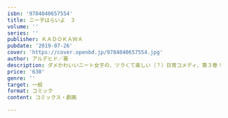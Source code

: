 ```yaml
---
isbn: '9784040657554'
title: ニー子はらいよ　３
volume: ''
series: ''
publisher: ＫＡＤＯＫＡＷＡ
pubdate: '2019-07-26'
cover: 'https://cover.openbd.jp/9784040657554.jpg'
author: アルデヒド／著
description: ダメかわいいニート女子の、ツラくて楽しい（？）日常コメディ、第３巻！
price: '630'
genre: ''
target: 一般
format: コミック
content: コミックス・劇画

---
```

